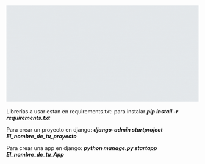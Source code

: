 <img src='baner.gif'/>

Librerias a usar estan en requirements.txt: para instalar ***pip install -r requirements.txt***

Para crear un proyecto en django: ***django-admin startproject El_nombre_de_tu_proyecto***

Para crear una app en django: ***python manage.py startapp El_nombre_de_tu_App***